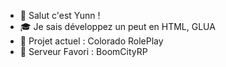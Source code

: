 - 👋 Salut c'est Yunn !
- 🎓 Je sais développez un peut en HTML, GLUA
- 🔱 Projet actuel : Colorado RolePlay
- 🚧 Serveur Favori : BoomCityRP
